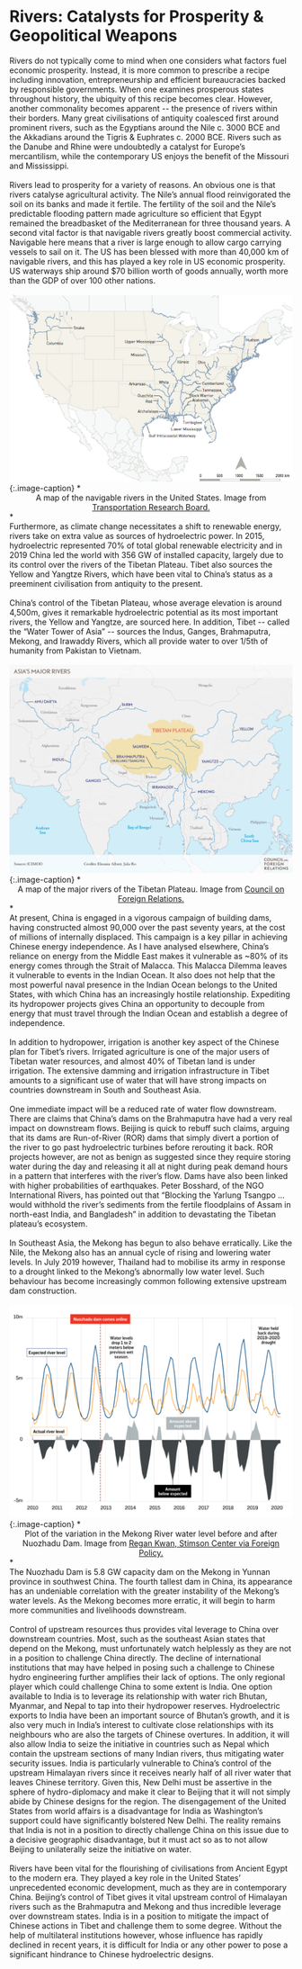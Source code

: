 # Rivers: Catalysts for Prosperity & Geopolitical Weapons

<div class="straits">
Rivers do not typically come to mind when one considers what factors fuel economic prosperity. Instead, it is more common to prescribe a recipe including innovation, entrepreneurship and efficient bureaucracies backed by responsible governments. When one examines prosperous states throughout history, the ubiquity of this recipe becomes clear. However, another commonality becomes apparent -- the presence of rivers within their borders. Many great civilisations of antiquity coalesced first around prominent rivers, such as the Egyptians around the Nile c. 3000 BCE and the Akkadians around the Tigris & Euphrates c. 2000 BCE. Rivers such as the Danube and Rhine were undoubtedly a catalyst for Europe’s mercantilism, while the contemporary US enjoys the benefit of the Missouri and Mississippi.
</div><br>
<div class="straits">
Rivers lead to prosperity for a variety of reasons. An obvious one is that rivers catalyse agricultural activity. The Nile’s annual flood reinvigorated the soil on its banks and made it fertile. The fertility of the soil and the Nile’s predictable flooding pattern made agriculture so efficient that Egypt remained the breadbasket of the Mediterranean for three thousand years. A second vital factor is that navigable rivers greatly boost commercial activity. Navigable here means that a river is large enough to allow cargo carrying vessels to sail on it. The US has been blessed with more than 40,000 km of navigable rivers, and this has played a key role in US economic prosperity. US waterways ship around $70 billion worth of goods annually, worth more than the GDP of over 100 other nations.
</div><br>
<div style="text-align:center"><img src="./us_rivers.jpg" /></div>
{:.image-caption}
*<center>A map of the navigable rivers in the United States. Image from <a href="https://www.nap.edu/read/21763/chapter/4#16">Transportation Research Board.</a></center>*

<div class="straits">
Furthermore, as climate change necessitates a shift to renewable energy, rivers take on extra value as sources of hydroelectric power. In 2015, hydroelectric represented 70% of total global renewable electricity and in 2019 China led the world with 356 GW of installed capacity, largely due to its control over the rivers of the Tibetan Plateau. Tibet also sources the Yellow and Yangtze Rivers, which have been vital to China’s status as a preeminent civilisation from antiquity to the present.
</div><br>
<div class="straits">
China’s control of the Tibetan Plateau, whose average elevation is around 4,500m, gives it remarkable hydroelectric potential as its most important rivers, the Yellow and Yangtze, are sourced here. In addition, Tibet -- called the “Water Tower of Asia” -- sources the Indus, Ganges, Brahmaputra, Mekong, and Irawaddy Rivers, which all provide water to over 1/5th of humanity
from Pakistan to Vietnam.
</div><br>
<div style="text-align:center"><img src="./AsiasMajorRivers_RTP.jpg" /></div>
{:.image-caption}
*<center>A map of the major rivers of the Tibetan Plateau. Image from <a href="https://www.cfr.org/backgrounder/water-clouds-tibetan-plateau">Council on Foreign Relations.</a></center>*

<div class="straits">
At present, China is engaged in a vigorous campaign of building dams, having constructed almost 90,000 over the past seventy years, at the cost of millions of internally displaced. This campaign is a key pillar in achieving Chinese energy independence. As I have analysed elsewhere, China’s reliance on energy from the Middle East makes it vulnerable as ~80% of its energy comes through the Strait of Malacca. This Malacca Dilemma leaves it vulnerable to events in the Indian Ocean. It also does not help that the most powerful naval presence in the Indian Ocean belongs to the United States, with which China has an increasingly hostile relationship. Expediting its hydropower projects gives China an opportunity to decouple from energy that must travel through the Indian Ocean and establish a degree of independence.
</div><br>
<div class="straits">
In addition to hydropower, irrigation is another key aspect of the Chinese plan for Tibet’s rivers. Irrigated agriculture is one of the major users of Tibetan water resources, and almost 40% of Tibetan land is under irrigation. The extensive damming and irrigation infrastructure in Tibet amounts to a significant use of water that will have strong impacts on countries downstream in South and Southeast Asia.
</div><br>
<div class="straits">
One immediate impact will be a reduced rate of water flow downstream. There are claims that China’s dams on the Brahmaputra have had a very real impact on downstream flows. Beijing is quick to rebuff such claims, arguing that its dams are Run-of-River (ROR) dams that simply divert a portion of the river to go past hydroelectric turbines before rerouting it back. ROR projects however, are not as benign as suggested since they require storing water during the day and releasing it all at night during peak demand hours in a pattern that interferes with the river’s flow. Dams have also been linked with higher probabilities of earthquakes. Peter Bosshard, of the NGO International Rivers, has pointed out that “Blocking the Yarlung Tsangpo … would withhold the river’s sediments from the fertile floodplains of Assam in north-east India, and Bangladesh” in addition to devastating the Tibetan plateau’s ecosystem.
</div><br>
<div class="straits">
In Southeast Asia, the Mekong has begun to also behave erratically. Like the Nile, the Mekong also has an annual cycle of rising and lowering water levels. In July 2019 however, Thailand had to mobilise its army in response to a drought linked to the Mekong’s abnormally low water level. Such behaviour has become increasingly common following extensive upstream dam construction.
</div><br>
<div style="text-align:center"><img src="./Mekong-water-levels.png" /></div>
{:.image-caption}
*<center>Plot of the variation in the Mekong River water level before and after Nuozhadu Dam. Image from <a href="https://foreignpolicy.com/2020/04/22/science-shows-chinese-dams-devastating-mekong-river/">Regan Kwan, Stimson Center via Foreign Policy.</a></center>*

<div  class="straits">
The Nuozhadu Dam is 5.8 GW capacity dam on the Mekong in Yunnan province in southwest China. The fourth tallest dam in China, its appearance has an undeniable correlation with the greater instability of the Mekong’s water levels. As the Mekong becomes more erratic, it will begin to harm more communities and livelihoods downstream.
</div><br>
<div class="straits">
Control of upstream resources thus provides vital leverage to China over downstream countries. Most, such as the southeast Asian states that depend on the Mekong, must unfortunately watch helplessly as they are not in a position to challenge China directly. The decline of international institutions that may have helped in posing such a challenge to Chinese hydro engineering further amplifies their lack of options. The only regional player which could challenge China to some extent is India. One option available to India is to leverage its relationship with water rich Bhutan, Myanmar, and Nepal to tap into their hydropower reserves. Hydroelectric exports to India have been an important source of Bhutan’s growth, and it is also very much in India’s interest to cultivate close relationships with its neighbours who are also the targets of Chinese overtures. In addition, it will also allow India to seize the initiative in countries such as Nepal which contain the upstream sections of many Indian rivers, thus mitigating water security issues. India is particularly vulnerable to China’s control of the upstream Himalayan rivers since it receives nearly half of all river water that leaves Chinese territory. Given this, New Delhi must be assertive in the sphere of hydro-diplomacy and make it clear to Beijing that it will not simply abide by Chinese designs for the region. The disengagement of the United States from world affairs is a disadvantage for India as Washington’s support could have significantly bolstered New Delhi. The reality remains that India is not in a position to directly challenge China on this issue due to a decisive geographic disadvantage, but it must act so as to not allow Beijing to unilaterally seize the initiative on water.
</div><br>
<div class="straits">
Rivers have been vital for the flourishing of civilisations from Ancient Egypt to the modern era. They played a key role in the United States’ unprecedented economic development, much as they are in contemporary China. Beijing’s control of Tibet gives it vital upstream control of Himalayan rivers such as the Brahmaputra and Mekong and thus incredible leverage over downstream states. India is in a position to mitigate the impact of Chinese actions in Tibet and challenge them to some degree. Without the help of multilateral institutions however, whose influence has rapidly declined in recent years, it is difficult for India or any other power to pose a significant hindrance to Chinese hydroelectric designs.
</div>
